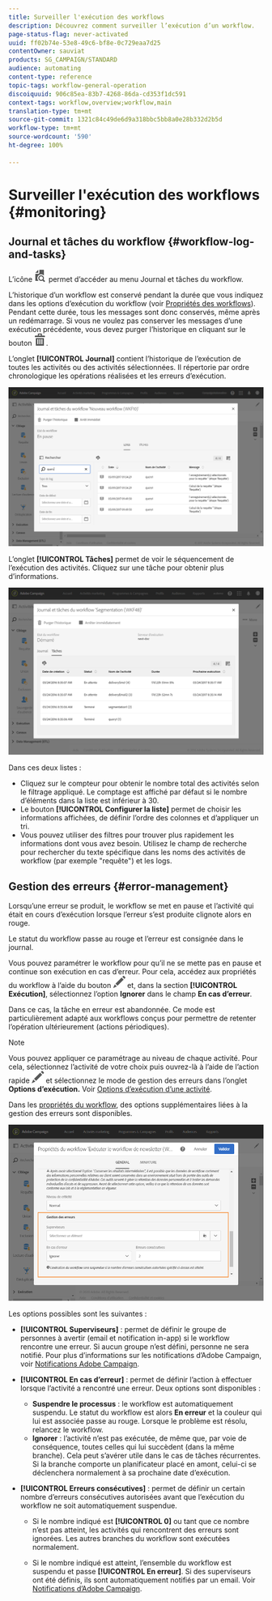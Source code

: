 ```yaml
---
title: Surveiller l'exécution des workflows
description: Découvrez comment surveiller l’exécution d’un workflow.
page-status-flag: never-activated
uuid: ff02b74e-53e8-49c6-bf8e-0c729eaa7d25
contentOwner: sauviat
products: SG_CAMPAIGN/STANDARD
audience: automating
content-type: reference
topic-tags: workflow-general-operation
discoiquuid: 906c85ea-83b7-4268-86da-cd353f1dc591
context-tags: workflow,overview;workflow,main
translation-type: tm+mt
source-git-commit: 1321c84c49de6d9a318bbc5bb8a0e28b332d2b5d
workflow-type: tm+mt
source-wordcount: '590'
ht-degree: 100%

---
```



# Surveiller l&#39;exécution des workflows {#monitoring}

## Journal et tâches du workflow {#workflow-log-and-tasks}

L’icône ![](assets/printpreview_darkgrey-24px.png) permet d’accéder au menu Journal et tâches du workflow.

L’historique d’un workflow est conservé pendant la durée que vous indiquez dans les options d’exécution du workflow (voir [Propriétés des workflows](../../automating/using/managing-execution-options.md)). Pendant cette durée, tous les messages sont donc conservés, même après un redémarrage. Si vous ne voulez pas conserver les messages d’une exécution précédente, vous devez purger l’historique en cliquant sur le bouton ![](assets/delete_darkgrey-24px.png).

L’onglet **[!UICONTROL Journal]** contient l’historique de l’exécution de toutes les activités ou des activités sélectionnées. Il répertorie par ordre chronologique les opérations réalisées et les erreurs d’exécution.

![](assets/wkf_execution_4.png)

L’onglet **[!UICONTROL Tâches]** permet de voir le séquencement de l’exécution des activités. Cliquez sur une tâche pour obtenir plus d’informations.

![](assets/wkf_execution_5.png)

Dans ces deux listes :

* Cliquez sur le compteur pour obtenir le nombre total des activités selon le filtrage appliqué. Le comptage est affiché par défaut si le nombre d’éléments dans la liste est inférieur à 30.
* Le bouton **[!UICONTROL Configurer la liste]** permet de choisir les informations affichées, de définir l’ordre des colonnes et d’appliquer un tri.
* Vous pouvez utiliser des filtres pour trouver plus rapidement les informations dont vous avez besoin. Utilisez le champ de recherche pour rechercher du texte spécifique dans les noms des activités de workflow (par exemple &quot;requête&quot;) et les logs.

## Gestion des erreurs      {#error-management}

Lorsqu’une erreur se produit, le workflow se met en pause et l’activité qui était en cours d’exécution lorsque l’erreur s’est produite clignote alors en rouge.

Le statut du workflow passe au rouge et l’erreur est consignée dans le journal.

Vous pouvez paramétrer le workflow pour qu’il ne se mette pas en pause et continue son exécution en cas d’erreur. Pour cela, accédez aux propriétés du workflow à l’aide du bouton ![](assets/edit_darkgrey-24px.png) et, dans la section **[!UICONTROL Exécution]**, sélectionnez l’option **Ignorer** dans le champ **En cas d’erreur**.

Dans ce cas, la tâche en erreur est abandonnée. Ce mode est particulièrement adapté aux workflows conçus pour permettre de retenter l’opération ultérieurement (actions périodiques).

>[!NOTE]
>
>Vous pouvez appliquer ce paramétrage au niveau de chaque activité. Pour cela, sélectionnez l’activité de votre choix puis ouvrez-là à l’aide de l’action rapide ![](assets/edit_darkgrey-24px.png) et sélectionnez le mode de gestion des erreurs dans l’onglet **Options d’exécution.** Voir [Options d’exécution d’une activité](../../automating/using/activity-properties.md).

Dans les [propriétés du workflow](../../automating/using/managing-execution-options.md), des options supplémentaires liées à la gestion des erreurs sont disponibles.

![](assets/wkf_execution_error.png)

Les options possibles sont les suivantes :

* **[!UICONTROL Superviseurs]** : permet de définir le groupe de personnes à avertir (email et notification in-app) si le workflow rencontre une erreur. Si aucun groupe n’est défini, personne ne sera notifié. Pour plus d’informations sur les notifications d’Adobe Campaign, voir [Notifications Adobe Campaign](../../administration/using/sending-internal-notifications.md).

* **[!UICONTROL En cas d’erreur]** : permet de définir l’action à effectuer lorsque l’activité a rencontré une erreur. Deux options sont disponibles :

   * **Suspendre le processus** : le workflow est automatiquement suspendu. Le statut du workflow est alors **En erreur** et la couleur qui lui est associée passe au rouge. Lorsque le problème est résolu, relancez le workflow.
   * **Ignorer** : l’activité n’est pas exécutée, de même que, par voie de conséquence, toutes celles qui lui succèdent (dans la même branche). Cela peut s’avérer utile dans le cas de tâches récurrentes. Si la branche comporte un planificateur placé en amont, celui-ci se déclenchera normalement à sa prochaine date d’exécution.

* **[!UICONTROL Erreurs consécutives]** : permet de définir un certain nombre d’erreurs consécutives autorisées avant que l’exécution du workflow ne soit automatiquement suspendue.

   * Si le nombre indiqué est **[!UICONTROL 0]** ou tant que ce nombre n’est pas atteint, les activités qui rencontrent des erreurs sont ignorées. Les autres branches du workflow sont exécutées normalement.

   * Si le nombre indiqué est atteint, l’ensemble du workflow est suspendu et passe **[!UICONTROL En erreur]**. Si des superviseurs ont été définis, ils sont automatiquement notifiés par un email. Voir [Notifications d’Adobe Campaign](../../administration/using/sending-internal-notifications.md).

